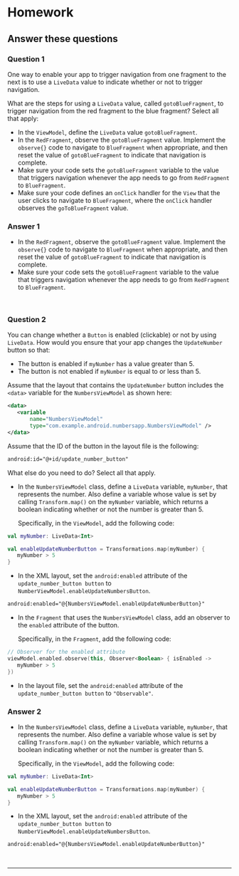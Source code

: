# Homework

## **Answer these** **questions**

### **Question 1**

One way to enable your app to trigger navigation from one fragment to the next is to use a `LiveData` value to indicate whether or not to trigger navigation.

What are the steps for using a `LiveData` value, called `gotoBlueFragment`, to trigger navigation from the red fragment to the blue fragment? Select all that apply:

- In the `ViewModel`, define the `LiveData` value `gotoBlueFragment`.
- In the `RedFragment`, observe the `gotoBlueFragment` value. Implement the `observe{}` code to navigate to `BlueFragment` when appropriate, and then reset the value of `gotoBlueFragment` to indicate that navigation is complete.
- Make sure your code sets the `gotoBlueFragment` variable to the value that triggers navigation whenever the app needs to go from `RedFragment` to `BlueFragment`.
- Make sure your code defines an `onClick` handler for the `View` that the user clicks to navigate to `BlueFragment`, where the `onClick` handler observes the `goToBlueFragment` value.

### Answer 1

- In the `RedFragment`, observe the `gotoBlueFragment` value. Implement the `observe{}` code to navigate to `BlueFragment` when appropriate, and then reset the value of `gotoBlueFragment` to indicate that navigation is complete.
- Make sure your code sets the `gotoBlueFragment` variable to the value that triggers navigation whenever the app needs to go from `RedFragment` to `BlueFragment`.

<br>

### **Question** **2**

You can change whether a `Button` is enabled (clickable) or not by using `LiveData`. How would you ensure that your app changes the `UpdateNumber` button so that:

- The button is enabled if `myNumber` has a value greater than 5.
- The button is not enabled if `myNumber` is equal to or less than 5.

Assume that the layout that contains the `UpdateNumber` button includes the `<data>` variable for the `NumbersViewModel` as shown here:

```xml
<data>
   <variable
       name="NumbersViewModel"
       type="com.example.android.numbersapp.NumbersViewModel" />
</data>
```

Assume that the ID of the button in the layout file is the following:

```xml
android:id="@+id/update_number_button"
```

What else do you need to do? Select all that apply.

- In the `NumbersViewModel` class, define a `LiveData` variable, `myNumber`, that represents the number. Also define a variable whose value is set by calling `Transform.map()` on the `myNumber` variable, which returns a boolean indicating whether or not the number is greater than 5.

  Specifically, in the `ViewModel`, add the following code:

```kotlin
val myNumber: LiveData<Int>

val enableUpdateNumberButton = Transformations.map(myNumber) {
   myNumber > 5
}
```

- In the XML layout, set the `android:enabled` attribute of the `update_number_button button` to `NumberViewModel.enableUpdateNumbersButton`.

```xml
android:enabled="@{NumbersViewModel.enableUpdateNumberButton}"
```

- In the `Fragment` that uses the `NumbersViewModel` class, add an observer to the `enabled` attribute of the button.

  Specifically, in the `Fragment`, add the following code:

```kotlin
// Observer for the enabled attribute
viewModel.enabled.observe(this, Observer<Boolean> { isEnabled ->
   myNumber > 5
})
```

- In the layout file, set the `android:enabled` attribute of the `update_number_button button` to `"Observable"`.

### Answer 2

- In the `NumbersViewModel` class, define a `LiveData` variable, `myNumber`, that represents the number. Also define a variable whose value is set by calling `Transform.map()` on the `myNumber` variable, which returns a boolean indicating whether or not the number is greater than 5.

  Specifically, in the `ViewModel`, add the following code:

```kotlin
val myNumber: LiveData<Int>

val enableUpdateNumberButton = Transformations.map(myNumber) {
   myNumber > 5
}
```

- In the XML layout, set the `android:enabled` attribute of the `update_number_button button` to `NumberViewModel.enableUpdateNumbersButton`.

```xml
android:enabled="@{NumbersViewModel.enableUpdateNumberButton}"
```

<br>

---

